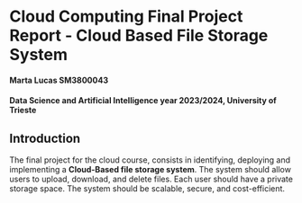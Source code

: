 # Cloud Computing Final Project Report - Cloud Based File Storage System
#### Marta Lucas SM3800043
#### Data Science and Artificial Intelligence year 2023/2024, University of Trieste

## Introduction
The final project for the cloud course, consists in identifying, deploying and implementing a **Cloud-Based file storage system**. The system should allow users to upload, download, and delete files. Each user should have a private storage space. The system should be scalable, secure, and cost-efficient.